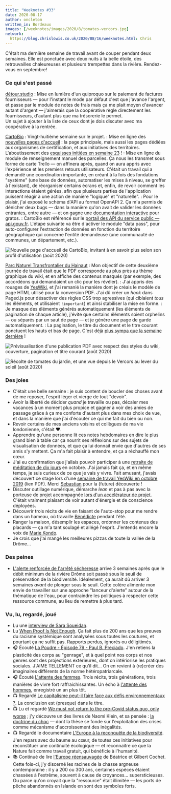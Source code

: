 ```yaml
---
title: "Weeknotes #33"
date: 2020-08-17
author: oncletom
written_in: Bordeaux
images: [/weeknotes/images/2020/8/tomates-vercors.jpg]
network:
  https://blog.chrislowis.co.uk/2020/08/16/weeknotes.html: Chris
---
```


C'était ma dernière semaine de travail avant de couper pendant deux semaines.
Elle est ponctuée avec deux nuits à la belle étoile, des retrouvailles chaleureuses et plusieurs trempettes dans la rivière. Rendez-vous en septembre!

<!--more-->

### Ce qui s'est passé

[détour.studio]
: Mise en lumière d'un quiproquo sur le paiement de factures fournisseurs — pour l'instant le mode par défaut c'est que j'avance l'argent, et passe par le module de notes de frais mais ça me plait moyen d'avancer autant d'argent — j'aimerais que la coopérative règle directement les fournisseurs, d'autant plus que ma trésorerie le permet.<br>Un sujet à ajouter à la liste de ceux dont je dois discuter avec ma coopérative à la rentrée.

[CartoBio]
: Vingt-huitième semaine sur le projet.
: Mise en ligne des [nouvelles pages d'accueil][CartoBio] : la page principale, mais aussi les pages dédiées aux organismes de certification, et aux initiatives des territoires. L'aboutissement des [esquisses initiées en semaine 23](/weeknotes/28/) !
: Mise en ligne du module de renseignement manuel des parcelles. Ça nous les transmet sous forme de carte Trello — on affinera après, quand on aura appris avec l'expérience et les premiers retours utilisateurs. C'était un travail qui a demandé une coordination importante, en créant à la fois des fondations "système" (une base de données, automatiser les mises à niveau, se greffer à l'existant), de réorganiser certains écrans et, enfin, de revoir comment les interactions étaient gérées, afin que plusieurs parties de l'application puissent réagir à une action de manière "logique" et "naturelle".
: Pour le plaisir, j'ai exposé le schéma d'API au format OpenAPI 2. Ça m'a permis de dénicher deux bugs — dans la manière qu'on avait de valider les données entrantes, entre autre — et on gagne une [documentation interactive](https://api.gouv.fr/documentation/api_cartobio_territoires) pour gratos.
: CartoBio est référencé sur le [portail des API du service public — api.gouv.fr](https://api.gouv.fr/les-api/api_cartobio_territoires). L'étape suivante va être d'activer le module "data pass", pour auto-configurer l'extraction de données en fonction du territoire géographique qui concerne l'entité demandeuse (une communauté de communes, un département, etc.).

![](/weeknotes/images/2020/8/cartobio-home.jpg "Nouvelle page d'accueil de CartoBio, invitant à en savoir plus selon son profil d'utilisation (août 2020)")

[Parc Naturel Transfrontalier du Hainaut]
: Mon objectif de cette deuxième journée de travail était que le PDF corresponde au plus près au thème graphique du wiki, et en affiche des contenus masqués (par exemple, des accordéons qui demandaient un clic pour les révéler).
: J'ai appris des rouages de [YesWiki](https://yeswiki.net), et j'ai remanié la manière dont je créais le modèle de page HTML utilisé pour la conversion PDF. J'ai dû créer un _hook_ dans Paged.js pour désactiver des règles CSS trop agressives (qui ciblaient _tous_ les éléments, et utilisaient `!important`) et ainsi stabiliser la mise en forme.
: Je masque des éléments générés automatiquement (les éléments de pagination de chaque article), j'évite que certains éléments soient orphelins — ou séparés par un saut de page — et je génère une page de garde automatiquement.
: La pagination, le titre du document et le titre courant ponctuent les hauts et bas de page. C'est déjà [plus sympa que la semaine dernière](weeknotes/30-31-32/) !

![](/weeknotes/images/2020/8/yeswiki-ebook-styles.png "Prévisualisation d'une publication PDF avec respect des styles du wiki, couverture, pagination et titre courant (août 2020)")


![](/weeknotes/images/2020/8/tomates-vercors.jpg "Récolte de tomates du jardin, et une vue depuis le Vercors au lever du soleil (août 2020)")

### Des joies

- C'était une belle semaine : je suis content de boucler des choses avant de me reposer, l'esprit léger et vierge de tout "devoir".
- Avoir la liberté de décider _quand_ je travaille ou pas, décaler mes vacances à un moment plus propice et gagner à voir des amies de passage grâce à ça me conforte d'autant plus dans mes choix de vue, et dans la manière que j'ai d'écouter ce qui me fait du bien ou non.
- Revoir certains de mes anciens voisins et collègues de ma vie londonienne, c'était ♥️.
- Apprendre qu'une personne lit ces notes hebdomaires en dire le plus grand bien à table car ça nourrit ses réflexions sur des sujets de visualisation de données, et que ça lui donnait envie que d'autres de ses amis s'y mettent. Ça m'a fait plaisir à entendre, et ça a réchauffé mon cœur.
- J'ai eu confirmation que j'allais pouvoir participer à une [retraite de méditation de dix jours](https://www.dhamma.org/fr/schedules/noncenter/southeast.fr) en octobre. J'ai jamais fait ça, et en même temps, je suis curieux de ce que je vais y vivre. Fait amusant, j'avais découvert ce stage lors d'une [semaine de travail YesWiki en octobre 2019](https://yeswiki.net/?PagerencontrE/download&file=YW_Vedene_oct19.pdf) (lien PDF). Merci [Sebastian](https://gitlab.adullact.net/seballot) pour la (future) découverte !
- Discuter outillage numérique, démarche _lean_ et pas à pas avec la porteuse de projet accompagnée [lors d'un accélérateur de projet](/weeknotes/10/). C'était vraiment plaisant de voir autant d'énergie et de conscience déployées.
- Découvrir trois récits de vie en faisant de l'auto-stop pour me rendre dans un hameau, où travaille [Bénédicte](http://www.benedictelambert.com/) pendant l'été.
- Ranger la maison, désemplir les espaces, ordonner les contenus des placards — ça m'a tant soulagé et allégé l'esprit. J'entends encore la voix de [Marie Kondo](https://konmari.com/).
- Je crois que j'ai mangé les meilleures pizzas de toute la vallée de la Drôme…

### Des peines

- [L'alerte renforcée de l'arrêté sécheresse](http://www.drome.gouv.fr/ap-26-2020-07-31-003-restriction-provisoire-de-a7525.html) arrive 3 semaines après que le débit minimum de la rivière Drôme soit passé sous le seuil de préservation de la biodiversité. Idéalement, ça aurait dû arriver 3 semaines _avant_ de plonger sous le seuil. Cette colère alimente mon envie de travailler sur une approche "lanceur d'alerte" autour de la thématique de l'eau, pour contraindre les politiques à respecter cette ressource commune, au lieu de remettre à plus tard.

### Vu, lu, regardé, joué

- Lu une [interview de Sara Soueidan](https://www.welcometothejungle.com/en/articles/interview-sara-soueidan).
- Lu [When Proof Is Not Enough](https://fivethirtyeight.com/features/when-proof-is-not-enough/). Ça fait plus de 200 ans que les preuves du racisme systémique sont analysées sous toutes les coutures, et pourtant ça ne suffit pas. Rapports perdus, ignorés ou déligitimés.
- 🎧 Écouté [La Poudre - Épisode 79 - Paul B. Preciado](https://soundcloud.com/nouvelles-ecoutes/la-poudre-episode-79-paul-b-preciado). J'en retiens la plasticité des corps au "genrage", et à quel point nos corps et nos genres sont des projections extérieures, dont on intériorise les pratiques sociales. J'AIME TELLEMENT ce qu'il dit… On en revient à (re)créer des imaginaires différents de la norme hétéropatriarcale.
- 🎧 Écouté [L'attente des femmes](https://www.franceculture.fr/emissions/les-pieds-sur-terre/lattente-des-femmes). Trois récits, trois générations, trois manières de vivre fort raffraichissantes. Un écho à [l'attente des hommes](https://www.franceculture.fr/emissions/les-pieds-sur-terre/lattente-des-hommes), enregistré un an plus tôt.
- 📺 Regardé [Le capitalisme peut-il faire face aux défis environnementaux ?](https://www.youtube.com/watch?v=mj9Fma0dRoE). La conclusion est (presque) dans le titre.
- 📺 Lu et regardé [We must not return to the pre-Covid status quo, only worse](https://www.theguardian.com/books/2020/jul/13/naomi-klein-we-must-not-return-to-the-pre-covid-status-quo-only-worse) ; j'y découvre un des livres de Naomi Klein, et sa pensée : [la doctrine du choc](http://www.outilsdusoin.fr/spip.php?article681) — dont la thèse se fonde sur l'exploitation des crises comme mécanisme d'accroissement des inégalités.
- 📺 Regardé le documentaire [L'Europe à la reconquête de la biodiversité](https://www.arte.tv/fr/videos/078695-000-A/l-europe-a-la-reconquete-de-la-biodiversite/). J'en repars avec du baume au cœur, de toutes ces initiatives pour reconstituer une continuité écologique — et reconnaître ce que la Nature fait comme travail gratuit, qui bénéficie à l'humanité.
- 📚 Continué de lire [l'Europe réensauvagée](https://www.actes-sud.fr/catalogue/sciences-humaines-et-sociales-sciences/leurope-reensauvagee) de Béatrice et Gilbert Cochet. Cette fois-ci, j'y discerné les racines de la chasse argneuse contemporaine : il y a 200 ou 300 ans, certaines espèces étaient chassées à l'extrême, souvent à cause de croyances… supersticieuses. Ou parce qu'on croyait que la "ressource" était illimitée — les ports de pêche abandonnés en Islande en sont des symboles forts.

[détour.studio]: /
[Stylo]: https://github.com/EcrituresNumeriques/stylo
[Jardins Nourriciers]: https://www.lesjardinsnourriciers.com/
[CartoBio]: https://cartobio.org/
[Usine Vivante]: https://www.usinevivante.org
[Apprendre à développer une cartographie web]: https://github.com/sofiaboulaarab/carto_recherche
[Revue Hybrid]: https://www.puv-editions.fr/collections/hybrid.html
[paged.js]: https://www.pagedjs.org/
[Parc Naturel Transfrontalier du Hainaut]: https://www.pnth-terreenaction.org

[Noémie]: https://noemiegirard.co
[Sofia]: https://twitter.com/sofiaboulaarab
[Mélina]: http://melinacoaching.com/
[Anne-Sophie]: https://hello-bokeh.fr
[Guillaume]: https://www.yuzutech.fr/
[Claire]: https://www.lassembleuse.fr/
[Antoine]: https://www.quaternum.net/
[Alexandre]: https://apollonet.fr/
